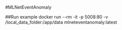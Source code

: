 #MLNetEventAnomaly

##Run example
docker run --rm -it -p 5008:80 -v /local_data_folder:/app/data mlneteventanomaly:latest